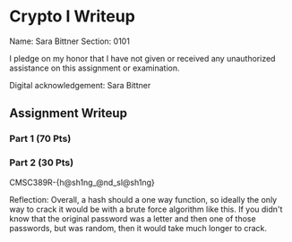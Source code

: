 # Crypto I Writeup

Name: Sara Bittner
Section: 0101

I pledge on my honor that I have not given or received any unauthorized
assistance on this assignment or examination.

Digital acknowledgement: Sara Bittner

## Assignment Writeup

### Part 1 (70 Pts)

### Part 2 (30 Pts)

CMSC389R-{h@sh1ng_@nd_sl@sh1ng}



Reflection: Overall, a hash should a one way function, so ideally the only way to crack it would be with a brute force algorithm like this.  If you didn't know that the original password was a letter and then one of those passwords, but was random, then it would take much longer to crack.
